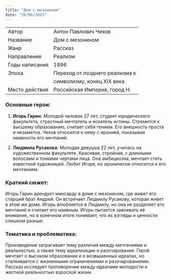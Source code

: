 ```yaml
---
title: "Дом с мезонином"
date: "26/06/2023"
---
```


|                |                                |
| -------------- | ------------------------------ |
| Автор          | Антон Павлович Чехов           |
| Название       | Дом с мезонином                |
| Жанр           | Рассказ                        |
| Направление    | Реализм                        |
| Годы написания | 1896                           |
| Эпоха          | Переход от позднего реализма к |
|                | символизму, конец XIX века     |
| Место действия | Российская Империя, город Н.   |

### Основные герои:

1. **Игорь Гарин:** Молодой человек 27 лет, студент юридического факультета, страстный мечтатель и искатель истины. Стремится к высшему образованию, считает себя гением. Его внешность проста и незаметна. Чехов относится к нему с иронией, показывая наивность его мечтаний.

2. **Людмила Русакова:** Молодая девушка 22 лет, училась на художественном факультете. Красивая, стройная, с длинными волосами и тонкими чертами лица. Она амбициозна, мечтает стать известной художницей. Любит Игоря, но иронически относится к его мечтаниям.

### Краткий сюжет:

Игорь Гарин арендует мансарду в доме с мезонином, где живет его старший брат Андрей. Он встречает Людмилу Русакову, которая живет в этом же доме. Игорь влюбляется в Людмилу, но она не разделяет его мечтаний и считает его наивным. Игорь пытается завоевать её внимание, но в конечном итоге понимает, что их взгляды и ценности слишком разные.

### Тематика и проблематика:

Произведение затрагивает тему различия между мечтаниями и реальностью, а также тему идеализации и разочарования. Герой мечтает о высоком образовании и о возвышенных идеалах, но сталкивается с жизненными ограничениями и разочарованиями. Рассказ исследует противоречие между идеалами молодости и жесткой реальностью взрослой жизни.
